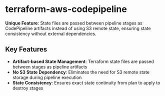 # terraform-aws-codepipeline

**Unique Feature**: State files are passed between pipeline stages as CodePipeline artifacts instead of using S3 remote state, ensuring state consistency without external dependencies.

## Key Features
- **Artifact-based State Management**: Terraform state files are passed between stages as pipeline artifacts
- **No S3 State Dependency**: Eliminates the need for S3 remote state storage during pipeline execution
- **State Consistency**: Ensures exact state continuity from plan to apply to destroy stages






